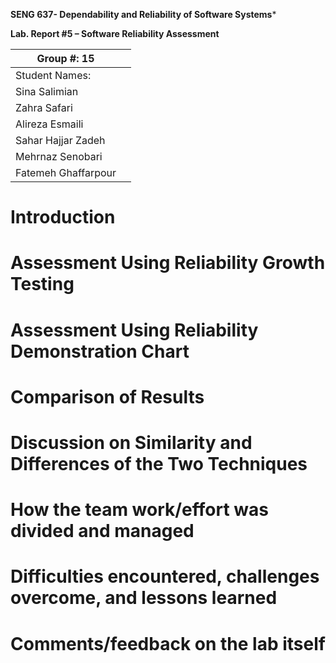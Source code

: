 **SENG 637- Dependability and Reliability of Software Systems***

**Lab. Report \#5 – Software Reliability Assessment**

| Group \#: 15      |   |
|-----------------|---|
| Student Names:  |   |
| Sina Salimian   |   |
| Zahra Safari    |   |
| Alireza Esmaili |   |
| Sahar Hajjar Zadeh |   |
| Mehrnaz Senobari |   |
| Fatemeh Ghaffarpour |   |

# Introduction

# 

# Assessment Using Reliability Growth Testing 

# Assessment Using Reliability Demonstration Chart 

# 

# Comparison of Results

# Discussion on Similarity and Differences of the Two Techniques

# How the team work/effort was divided and managed

# 

# Difficulties encountered, challenges overcome, and lessons learned

# Comments/feedback on the lab itself
